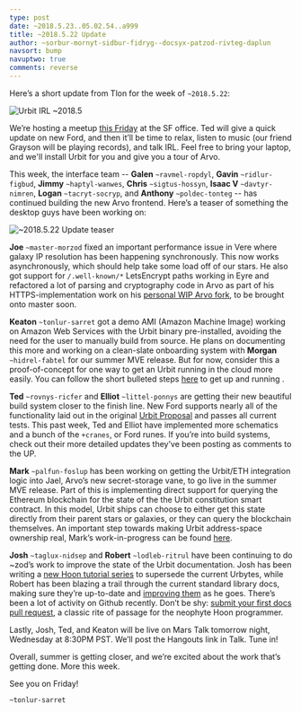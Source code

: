 ```yaml
---
type: post
date: ~2018.5.23..05.02.54..a999
title: ~2018.5.22 Update
author: ~sorbur-mornyt-sidbur-fidryg--docsyx-patzod-rivteg-daplun
navsort: bump
navuptwo: true
comments: reverse
---
```


Here’s a short update from Tlon for the week of `~2018.5.22`:

![Urbit IRL ~2018.5](https://media.urbit.org/fora/updates/~2018.5.22-weekly-update-1.jpg)

We’re hosting a meetup [this Friday](https://www.meetup.com/urbit-sf/events/250889557/) at the SF office. Ted will give a quick update on new Ford, and then it’ll be time to relax, listen to music (our friend Grayson will be playing records), and talk IRL. Feel free to bring your laptop, and we'll install Urbit for you and give you a tour of Arvo.

This week, the interface team -- **Galen** `~ravmel-ropdyl`, **Gavin** `~ridlur-figbud`, **Jimmy** `~haptyl-wanwes`, **Chris** `~sigtus-hossyn`, **Isaac V** `~davtyr-nimren`, **Logan** `~tacryt-socryp`, and **Anthony** `~poldec-tonteg` -- has continued building the new Arvo frontend. Here’s a teaser of something the desktop guys have been working on:

![~2018.5.22 Update teaser](https://media.urbit.org/fora/updates/~2018.5.22-weekly-update-2.jpg)

**Joe** `~master-morzod` fixed an important performance issue in Vere where galaxy IP resolution has been happening synchronously. This now works asynchronously, which should help take some load off of our stars. He also got support for `/.well-known/*` LetsEncrypt paths working in Eyre and refactored a lot of parsing and cryptography code in Arvo as part of his HTTPS-implementation work on his [personal WIP Arvo fork](https://github.com/joemfb/arvo/tree/acme-wip), to be brought onto master soon.

**Keaton** `~tonlur-sarret` got a demo AMI (Amazon Machine Image) working on Amazon Web Services with the Urbit binary pre-installed, avoiding the need for the user to manually build from source. He plans on documenting this more and working on a clean-slate onboarding system with **Morgan**  `~hidrel-fabtel` for our summer MVE release. But for now, consider this a proof-of-concept for one way to get an Urbit running in the cloud more easily. You can follow the short bulleted steps [here](https://gist.github.com/keatondunsford/8c19bc232650ec1adbb9b6c38954cd90) to get up and running .

**Ted** `~rovnys-ricfer` and **Elliot** `~littel-ponnys` are getting their new beautiful build system closer to the finish line. New Ford supports nearly all of the functionality laid out in the original [Urbit Proposal](https://fora.urbit.org/proposals/posts/~2018.3.15..04.24.35..a47f~/) and passes all current tests. This past week, Ted and Elliot have implemented more schematics and a bunch of the `+cranes`, or Ford runes. If you’re into build systems, check out their more detailed updates they’ve been posting as comments to the UP.

**Mark** `~palfun-foslup` has been working on getting the Urbit/ETH integration logic into Jael, Arvo’s new secret-storage vane, to go live in the summer MVE release. Part of this is implementing direct support for querying the Ethereum blockchain for the state of the the Urbit constitution smart contract. In this model, Urbit ships can choose to either get this state directly from their parent stars or galaxies, or they can query the blockchain themselves. An important step towards making Urbit address-space ownership real, Mark’s work-in-progress can be found [here](https://github.com/Fang-/arvo/tree/research-constitution).

**Josh** `~taglux-nidsep` and **Robert** `~lodleb-ritrul` have been continuing to do ~zod’s work to improve the state of the Urbit documentation. Josh has been writing a [new Hoon tutorial series](https://github.com/joshuareagan/doc-drafts) to supersede the current Urbytes, while Robert has been blazing a trail through the current standard library docs, making sure they’re up-to-date and [improving them](https://github.com/urbit/docs/tree/rmariani-patch-6) as he goes. There’s been a lot of activity on Github recently. Don’t be shy: [submit your first docs pull request](https://github.com/urbit/docs), a classic rite of passage for the neophyte Hoon programmer.

Lastly, Josh, Ted, and Keaton will be live on Mars Talk tomorrow night, Wednesday at 8:30PM PST. We’ll post the Hangouts link in Talk. Tune in!

Overall, summer is getting closer, and we’re excited about the work that’s getting done. More this week.

See you on Friday!

`~tonlur-sarret`
